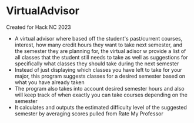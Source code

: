 # VirtualAdvisor
Created for Hack NC 2023

- A virtual advisor where based off the student's past/current courses, interest, how many credit hours they want to take next semester, and the semester they are planning for, the virtual adisor w provide a list of all classes that the student still needs to take as well as suggestions for specifically what classes they should take during the next semester
- Instead of just displaying which classes you have left to take for your major, this program suggests classes for a desired semester based on what you have already taken
- The program also takes into account desired semester hours and also will keep track of when exactly you can take courses depending on the semester
- It calculates and outputs the estimated difficulty level of the suggested semester by averaging scores pulled from Rate My Professor
